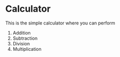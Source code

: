 # Calculator
This is the simple calculator where you can perform
1. Addition
2. Subtraction
3. Division
4. Multiplication
   
